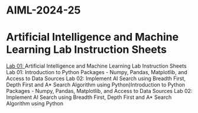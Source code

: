 # AIML-2024-25
# Artificial Intelligence and Machine Learning Lab Instruction Sheets
[Lab 01: ](https://github.com/SarayuBurugu/AIML-2025/blob/main/Untitled1.ipynb)Artificial Intelligence and Machine Learning Lab Instruction Sheets
Lab 01: Introduction to Python Packages - Numpy, Pandas, Matplotlib, and Access to Data Sources
Lab 02: Implement AI Search using Breadth First, Depth First and A* Search Algorithm using Python)Introduction to Python Packages - Numpy, Pandas, Matplotlib, and Access to Data Sources
Lab 02: Implement AI Search using Breadth First, Depth First and A* Search Algorithm using Python
